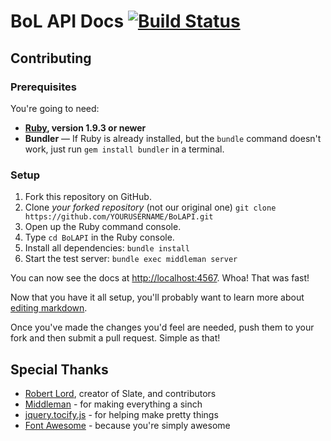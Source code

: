 # BoL API Docs [![Build Status](https://travis-ci.org/linkpad/BoLAPI.svg?branch=master)](https://travis-ci.org/linkpad/BoLAPI)

## Contributing

### Prerequisites

You're going to need:

 - **[Ruby](http://rubyinstaller.org/downloads/), version 1.9.3 or newer**
 - **Bundler** — If Ruby is already installed, but the `bundle` command doesn't work, just run `gem install bundler` in a terminal.

### Setup

 1. Fork this repository on GitHub.
 2. Clone *your forked repository* (not our original one)
    `git clone https://github.com/YOURUSERNAME/BoLAPI.git`
 3. Open up the Ruby command console.
 3. Type `cd BoLAPI` in the Ruby console.
 4. Install all dependencies: `bundle install`
 5. Start the test server: `bundle exec middleman server`

You can now see the docs at <http://localhost:4567>. Whoa! That was fast!

Now that you have it all setup, you'll probably want to learn more about [editing markdown](https://github.com/tripit/slate/wiki/Markdown-Syntax).

Once you've made the changes you'd feel are needed, push them to your fork and then submit a pull request. Simple as that!

## Special Thanks

 - [Robert Lord](http://lord.io), creator of Slate, and contributors
 - [Middleman](https://github.com/middleman/middleman) - for making everything a sinch
 - [jquery.tocify.js](https://github.com/gfranko/jquery.tocify.js) - for helping make pretty things
 - [Font Awesome](http://fortawesome.github.io/Font-Awesome/) - because you're simply awesome